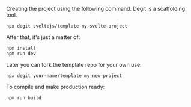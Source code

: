 Creating the project using the following command. Degit is a scaffolding tool.

```
npx degit sveltejs/template my-svelte-project
```

After that, it's just a matter of:

```
npm install
npm run dev
```

Later you can fork the template repo for your own use:

```
npx degit your-name/template my-new-project
```

To compile and make production ready:

```
npm run build
```